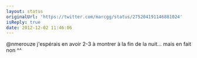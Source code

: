 ```yaml
---
layout: status
originalUrl: 'https://twitter.com/marcgg/status/275204191146881024'
isReply: true
date: 2012-12-02 11:46:06
---
```


@nmerouze j'espérais en avoir 2-3 à montrer à la fin de la nuit... mais en fait non ^^
